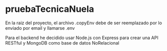 # pruebaTecnicaNuela

En la raiz del proyecto, el archivo .copyEnv debe de ser reemplazado por lo enviado por email y llamarse .env

Para el backend he decidido usar Node.js con Express para crear una API RESTful y MongoDB como base de datos NoRelacional